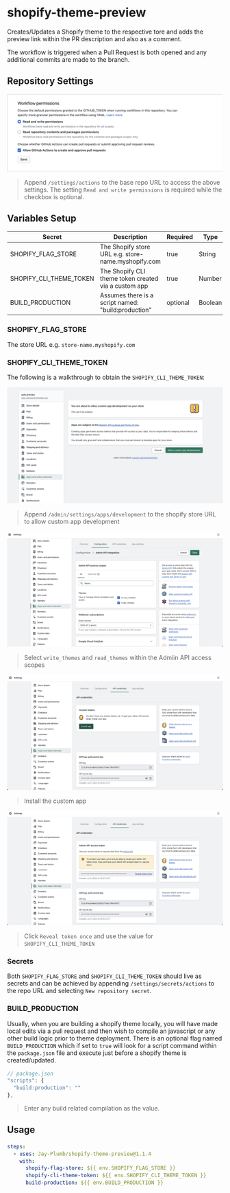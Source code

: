 # shopify-theme-preview

Creates/Updates a Shopify theme to the respective tore and adds the preview link within the PR description and also as a comment.

The workflow is triggered when a Pull Request is both opened and any additional commits are made to the branch.

## Repository Settings

![permissions](./docs/permissions.png)

> Append `/settings/actions` to the base repo URL to access the above settings. The setting `Read and write permissions` is required while the checkbox is optional.

## Variables Setup

| Secret                  | Description                                          | Required | Type    |
| ----------------------- | ---------------------------------------------------- | -------- | ------- |
| SHOPIFY_FLAG_STORE      | The Shopify store URL e.g. store-name.myshopify.com  | true     | String  |
| SHOPIFY_CLI_THEME_TOKEN | The Shopify CLI theme token created via a custom app | true     | Number  |
| BUILD_PRODUCTION        | Assumes there is a script named: "build:production"  | optional | Boolean |

### SHOPIFY_FLAG_STORE

The store URL e.g. `store-name.myshopify.com`

### SHOPIFY_CLI_THEME_TOKEN

The following is a walkthrough to obtain the `SHOPIFY_CLI_THEME_TOKEN`:

![app create custom](./docs/app-create-custom.png)

> Append `/admin/settings/apps/development` to the shopify store URL to allow custom app development

![app scopes](./docs/app-scopes.png)

> Select `write_themes` and `read_themes` within the Admiin API access scopes

![app install](./docs/app-install.png)

> Install the custom app

![app api access](./docs/app-api-access.png)

> Click `Reveal token once` and use the value for `SHOPIFY_CLI_THEME_TOKEN`

### Secrets

Both `SHOPIFY_FLAG_STORE` and `SHOPIFY_CLI_THEME_TOKEN` should live as secrets and can be achieved by appending `/settings/secrets/actions` to the repo URL and selecting `New repository secret`.

### BUILD_PRODUCTION

Usually, when you are building a shopify theme locally, you will have made local edits via a pull request and then wish to compile an javascript
or any other build logic prior to theme deployment. There is an optional flag named `BUILD_PRODUCTION` which if set to `true` will look for a script command within the `package.json` file and execute just before a shopify theme is created/updated.

```js
// package.json
"scripts": {
  "build:production": ""
},
```

> Enter any build related compilation as the value.

## Usage

```yml
steps:
  - uses: Jay-Plumb/shopify-theme-preview@1.1.4
    with:
      shopify-flag-store: ${{ env.SHOPIFY_FLAG_STORE }}
      shopify-cli-theme-token: ${{ env.SHOPIFY_CLI_THEME_TOKEN }}
      build-production: ${{ env.BUILD_PRODUCTION }}
```
